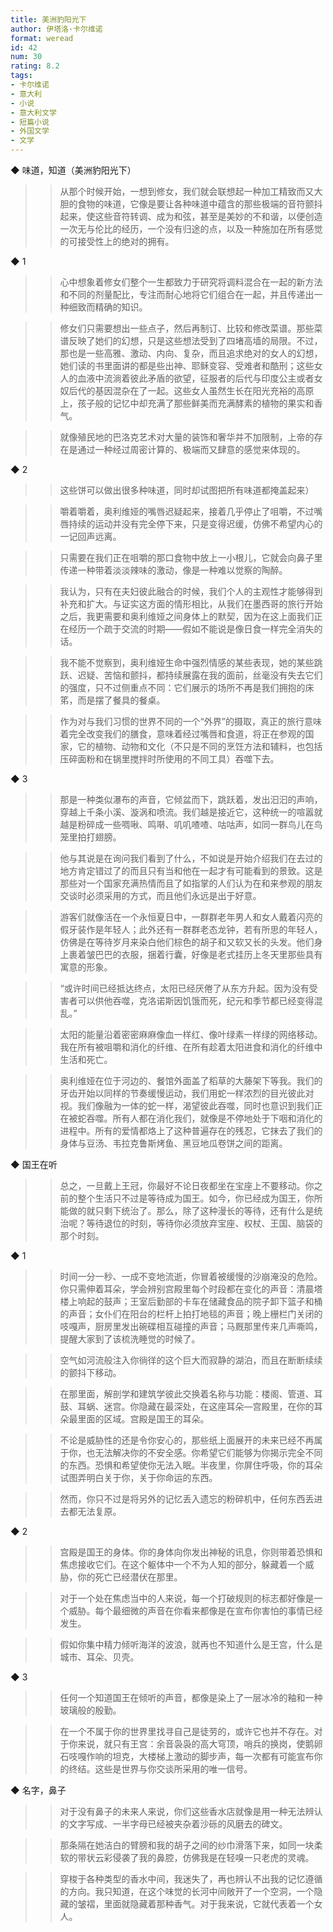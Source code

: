 ```yaml
---
title: 美洲豹阳光下
author: 伊塔洛·卡尔维诺
format: weread
id: 42
num: 30
rating: 8.2
tags: 
- 卡尔维诺
- 意大利
- 小说
- 意大利文学
- 短篇小说
- 外国文学
- 文学
---
```


◆ 味道，知道（美洲豹阳光下）

>> 从那个时候开始，一想到修女，我们就会联想起一种加工精致而又大胆的食物的味道，它像是要让各种味道中蕴含的那些极端的音符颤抖起来，使这些音符转调、成为和弦，甚至是美妙的不和谐，以便创造一次无与伦比的经历，一个没有归途的点，以及一种施加在所有感觉的可接受性上的绝对的拥有。


◆ 1

>> 心中想象着修女们整个一生都致力于研究将调料混合在一起的新方法和不同的剂量配比，专注而耐心地将它们组合在一起，并且传递出一种细致而精确的知识。

>> 修女们只需要想出一些点子，然后再制订、比较和修改菜谱。那些菜谱反映了她们的幻想，只是这些想法受到了四堵高墙的局限。不过，那也是一些高雅、激动、内向、复杂，而且追求绝对的女人的幻想，她们读的书里面讲的都是些出神、耶稣变容、受难者和酷刑；这些女人的血液中流淌着彼此矛盾的欲望，征服者的后代与印度公主或者女奴后代的基因混杂在了一起。这些女人虽然生长在阳光充裕的高原上，孩子般的记忆中却充满了那些鲜美而充满酵素的植物的果实和香气。

>> 就像殖民地的巴洛克艺术对大量的装饰和奢华并不加限制，上帝的存在是通过一种经过周密计算的、极端而又肆意的感觉来体现的。


◆ 2

>> 这些饼可以做出很多种味道，同时却试图把所有味道都掩盖起来）

>> 嚼着嚼着，奥利维娅的嘴唇迟疑起来，接着几乎停止了咀嚼，不过嘴唇持续的运动并没有完全停下来，只是变得迟缓，仿佛不希望内心的一记回声远离。

>> 只需要在我们正在咀嚼的那口食物中放上一小根儿，它就会向鼻子里传递一种带着淡淡辣味的激动，像是一种难以觉察的陶醉。

>> 我认为，只有在夫妇彼此融合的时候，我们个人的主观性才能够得到补充和扩大。与证实这方面的情形相比，从我们在墨西哥的旅行开始之后，我更需要和奥利维娅之间身体上的默契，因为在这上面我们正在经历一个疏于交流的时期——假如不能说是像日食一样完全消失的话。

>> 我不能不觉察到，奥利维娅生命中强烈情感的某些表现，她的某些跳跃、迟疑、苦恼和颤抖，都持续展露在我的面前，丝毫没有失去它们的强度，只不过侧重点不同：它们展示的场所不再是我们拥抱的床笫，而是摆了餐具的餐桌。

>> 作为对与我们习惯的世界不同的一个“外界”的摄取，真正的旅行意味着完全改变我们的膳食，意味着经过嘴唇和食道，将正在参观的国家，它的植物、动物和文化（不只是不同的烹饪方法和辅料，也包括压碎面粉和在锅里搅拌时所使用的不同工具）吞噬下去。


◆ 3

>> 那是一种类似瀑布的声音，它倾盆而下，跳跃着，发出汩汩的声响，穿越上千条小溪、漩涡和喷流。我们越是接近它，这种统一的喧嚣就越是粉碎成一些啁啾、鸣啭、叽叽喳喳、咕咕声，如同一群鸟儿在鸟笼里拍打翅膀。

>> 他与其说是在询问我们看到了什么，不如说是开始介绍我们在去过的地方肯定错过了的而且只有当和他在一起才有可能看到的景致。这是那些对一个国家充满热情而且了如指掌的人们认为在和来参观的朋友交谈时必须采用的方式，而且他们永远是出于好意。

>> 游客们就像活在一个永恒夏日中，一群群老年男人和女人戴着闪亮的假牙装作是年轻人；此外还有一群群老态龙钟，若有所思的年轻人，仿佛是在等待岁月来染白他们棕色的胡子和又软又长的头发。他们身上裹着皱巴巴的衣服，捆着行囊，好像是老式挂历上冬天里那些具有寓意的形象。

>> “或许时间已经抵达终点，太阳已经厌倦了从东方升起。因为没有受害者可以供他吞噬，克洛诺斯因饥饿而死，纪元和季节都已经变得混乱。”

>> 太阳的能量沿着密密麻麻像血一样红、像叶绿素一样绿的网络移动。我在所有被咀嚼和消化的纤维、在所有趁着太阳进食和消化的纤维中生活和死亡。

>> 奥利维娅在位于河边的、餐馆外面盖了稻草的大藤架下等我。我们的牙齿开始以同样的节奏缓慢运动，我们用蛇一样浓烈的目光彼此对视。我们像融为一体的蛇一样，渴望彼此吞噬，同时也意识到我们正在被蛇吞噬。所有人都在消化我们，就像是不停地处于下咽和消化的进程中。所有的爱情都烙上了这种普遍存在的残忍，它抹去了我们的身体与豆汤、韦拉克鲁斯烤鱼、黑豆地瓜卷饼之间的距离。


◆ 国王在听

>> 总之，一旦戴上王冠，你最好不论日夜都坐在宝座上不要移动。你之前的整个生活只不过是等待成为国王。如今，你已经成为国王，你所能做的就只剩下统治了。那么，除了这种漫长的等待，还有什么是统治呢？等待退位的时刻，等待你必须放弃宝座、权杖、王国、脑袋的那个时刻。


◆ 1

>> 时间一分一秒、一成不变地流逝，你冒着被缓慢的沙崩淹没的危险。你只需伸着耳朵，学会辨别宫殿里每个时段都在变化的声音：清晨塔楼上响起的鼓声；王室后勤部的卡车在储藏食品的院子卸下篮子和桶的声音；女仆们在阳台的栏杆上拍打地毯的声音；晚上栅栏门关闭的吱嘎声，厨房里发出碗碟相互碰撞的声音；马厩那里传来几声嘶鸣，提醒大家到了该梳洗睡觉的时候了。

>> 空气如河流般注入你徜徉的这个巨大而寂静的湖泊，而且在断断续续的颤抖下移动。

>> 在那里面，解剖学和建筑学彼此交换着名称与功能：楼阁、管道、耳鼓、耳蜗、迷宫。你隐藏在最深处，在这座耳朵—宫殿里，在你的耳朵最里面的区域。宫殿是国王的耳朵。

>> 不论是威胁性的还是令你安心的，那些纸上面展开的未来已经不再属于你，也无法解决你的不安全感。你希望它们能够为你揭示完全不同的东西。恐惧和希望使你无法入眠。半夜里，你屏住呼吸，你的耳朵试图弄明白关于你，关于你命运的东西。

>> 然而，你只不过是将另外的记忆丢入遗忘的粉碎机中，任何东西丢进去都无法复原。


◆ 2

>> 宫殿是国王的身体。你的身体向你发出神秘的讯息，你则带着恐惧和焦虑接收它们。在这个躯体中一个不为人知的部分，躲藏着一个威胁，你的死亡已经潜伏在那里。

>> 对于一个处在焦虑当中的人来说，每一个打破规则的标志都好像是一个威胁。每个最细微的声音在你看来都像是在宣布你害怕的事情已经发生。

>> 假如你集中精力倾听海洋的波浪，就再也不知道什么是王宫，什么是城市、耳朵、贝壳。


◆ 3

>> 任何一个知道国王在倾听的声音，都像是染上了一层冰冷的釉和一种玻璃般的殷勤。

>> 在一个不属于你的世界里找寻自己是徒劳的，或许它也并不存在。对于你来说，就只有王宫：余音袅袅的高大穹顶，哨兵的换岗，使鹅卵石吱嘎作响的坦克，大楼梯上激动的脚步声，每一次都有可能宣布你的终结。这些是世界与你交谈所采用的唯一信号。


◆ 名字，鼻子

>> 对于没有鼻子的未来人来说，你们这些香水店就像是用一种无法辨认的文字写成、一半字母已经被夹杂着沙砾的风磨去的碑文。

>> 那条隔在她洁白的臂膀和我的胡子之间的纱巾滑落下来，如同一块柔软的带状云彩侵袭了我的鼻腔，仿佛我是在轻嗅一只老虎的灵魂。

>> 穿梭于各种类型的香水中间，我迷失了，再也辨认不出我的记忆遵循的方向。我只知道，在这个味觉的长河中间敞开了一个空洞，一个隐藏的皱褶，里面就隐藏着那种香气。对于我来说，它就代表着一个女人。

